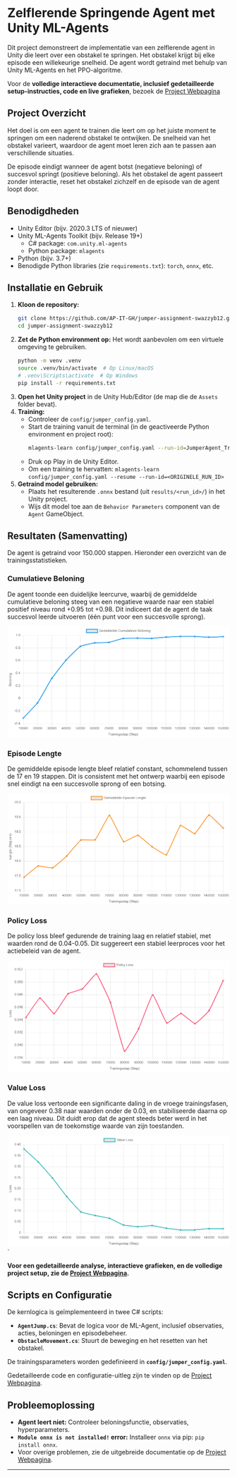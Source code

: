 # Zelflerende Springende Agent met Unity ML-Agents

Dit project demonstreert de implementatie van een zelflerende agent in Unity die leert over een obstakel te springen. Het obstakel krijgt bij elke episode een willekeurige snelheid. De agent wordt getraind met behulp van Unity ML-Agents en het PPO-algoritme.

Voor de **volledige interactieve documentatie, inclusief gedetailleerde setup-instructies, code en live grafieken**, bezoek de [Project Webpagina](https://github.com/AP-IT-GH/jumper-assignment-swazzyb12/index.html)

## Project Overzicht

Het doel is om een agent te trainen die leert om op het juiste moment te springen om een naderend obstakel te ontwijken. De snelheid van het obstakel varieert, waardoor de agent moet leren zich aan te passen aan verschillende situaties.

De episode eindigt wanneer de agent botst (negatieve beloning) of succesvol springt (positieve beloning). Als het obstakel de agent passeert zonder interactie, reset het obstakel zichzelf en de episode van de agent loopt door.

## Benodigdheden

*   Unity Editor (bijv. 2020.3 LTS of nieuwer)
*   Unity ML-Agents Toolkit (bijv. Release 19+)
    *   C# package: `com.unity.ml-agents`
    *   Python package: `mlagents`
*   Python (bijv. 3.7+)
*   Benodigde Python libraries (zie `requirements.txt`): `torch`, `onnx`, etc.

## Installatie en Gebruik

1.  **Kloon de repository:**
    ```bash
    git clone https://github.com/AP-IT-GH/jumper-assignment-swazzyb12.git
    cd jumper-assignment-swazzyb12
    ```
2.  **Zet de Python environment op:**
    Het wordt aanbevolen om een virtuele omgeving te gebruiken.
    ```bash
    python -m venv .venv
    source .venv/bin/activate  # Op Linux/macOS
    # .venv\Scripts\activate  # Op Windows
    pip install -r requirements.txt
    ```
3.  **Open het Unity project** in de Unity Hub/Editor (de map die de `Assets` folder bevat).
4.  **Training:**
    *   Controleer de `config/jumper_config.yaml`.
    *   Start de training vanuit de terminal (in de geactiveerde Python environment en project root):
        ```bash
        mlagents-learn config/jumper_config.yaml --run-id=JumperAgent_Training1
        ```
    *   Druk op Play in de Unity Editor.
    *   Om een training te hervatten: `mlagents-learn config/jumper_config.yaml --resume --run-id=<ORIGINELE_RUN_ID>`
5.  **Getraind model gebruiken:**
    *   Plaats het resulterende `.onnx` bestand (uit `results/<run_id>/`) in het Unity project.
    *   Wijs dit model toe aan de `Behavior Parameters` component van de `Agent` GameObject.

## Resultaten (Samenvatting)

De agent is getraind voor 150.000 stappen. Hieronder een overzicht van de trainingsstatistieken.

### Cumulatieve Beloning

De agent toonde een duidelijke leercurve, waarbij de gemiddelde cumulatieve beloning steeg van een negatieve waarde naar een stabiel positief niveau rond +0.95 tot +0.98. Dit indiceert dat de agent de taak succesvol leerde uitvoeren (één punt voor een succesvolle sprong).

![Cumulatieve Beloning](image.png)

### Episode Lengte

De gemiddelde episode lengte bleef relatief constant, schommelend tussen de 17 en 19 stappen. Dit is consistent met het ontwerp waarbij een episode snel eindigt na een succesvolle sprong of een botsing.

![Episode Lengte](image-1.png)

### Policy Loss

De policy loss bleef gedurende de training laag en relatief stabiel, met waarden rond de 0.04-0.05. Dit suggereert een stabiel leerproces voor het actiebeleid van de agent.

![Policy Loss](image-2.png)

### Value Loss

De value loss vertoonde een significante daling in de vroege trainingsfasen, van ongeveer 0.38 naar waarden onder de 0.03, en stabiliseerde daarna op een laag niveau. Dit duidt erop dat de agent steeds beter werd in het voorspellen van de toekomstige waarde van zijn toestanden.

![Value Loss](image-3.png)`

**Voor een gedetailleerde analyse, interactieve grafieken, en de volledige project setup, zie de [Project Webpagina](https://github.com/AP-IT-GH/jumper-assignment-swazzyb12/index.html).**

## Scripts en Configuratie

De kernlogica is geïmplementeerd in twee C# scripts:
*   **`AgentJump.cs`**: Bevat de logica voor de ML-Agent, inclusief observaties, acties, beloningen en episodebeheer.
*   **`ObstacleMovement.cs`**: Stuurt de beweging en het resetten van het obstakel.

De trainingsparameters worden gedefinieerd in **`config/jumper_config.yaml`**.

Gedetailleerde code en configuratie-uitleg zijn te vinden op de [Project Webpagina](https://github.com/AP-IT-GH/jumper-assignment-swazzyb12/index.html).

## Probleemoplossing

*   **Agent leert niet:** Controleer beloningsfunctie, observaties, hyperparameters.
*   **`Module onnx is not installed!` error:** Installeer `onnx` via pip: `pip install onnx`.
*   Voor overige problemen, zie de uitgebreide documentatie op de [Project Webpagina](https://github.com/AP-IT-GH/jumper-assignment-swazzyb12/index.html).

---